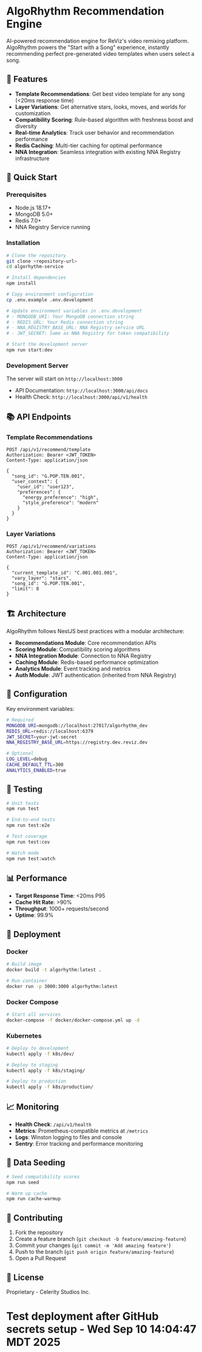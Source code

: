 # AlgoRhythm Recommendation Engine

AI-powered recommendation engine for ReViz's video remixing platform. AlgoRhythm powers the "Start with a Song" experience, instantly recommending perfect pre-generated video templates when users select a song.

## 🎯 Features

- **Template Recommendations**: Get best video template for any song (<20ms response time)
- **Layer Variations**: Get alternative stars, looks, moves, and worlds for customization
- **Compatibility Scoring**: Rule-based algorithm with freshness boost and diversity
- **Real-time Analytics**: Track user behavior and recommendation performance
- **Redis Caching**: Multi-tier caching for optimal performance
- **NNA Integration**: Seamless integration with existing NNA Registry infrastructure

## 🚀 Quick Start

### Prerequisites
- Node.js 18.17+
- MongoDB 5.0+
- Redis 7.0+
- NNA Registry Service running

### Installation
```bash
# Clone the repository
git clone <repository-url>
cd algorhythm-service

# Install dependencies
npm install

# Copy environment configuration
cp .env.example .env.development

# Update environment variables in .env.development
# - MONGODB_URI: Your MongoDB connection string
# - REDIS_URL: Your Redis connection string  
# - NNA_REGISTRY_BASE_URL: NNA Registry service URL
# - JWT_SECRET: Same as NNA Registry for token compatibility

# Start the development server
npm run start:dev
```

### Development Server
The server will start on `http://localhost:3000`
- API Documentation: `http://localhost:3000/api/docs`
- Health Check: `http://localhost:3000/api/v1/health`

## 📚 API Endpoints

### Template Recommendations
```http
POST /api/v1/recommend/template
Authorization: Bearer <JWT_TOKEN>
Content-Type: application/json

{
  "song_id": "G.POP.TEN.001",
  "user_context": {
    "user_id": "user123",
    "preferences": {
      "energy_preference": "high",
      "style_preference": "modern"
    }
  }
}
```

### Layer Variations
```http
POST /api/v1/recommend/variations
Authorization: Bearer <JWT_TOKEN>
Content-Type: application/json

{
  "current_template_id": "C.001.001.001",
  "vary_layer": "stars",
  "song_id": "G.POP.TEN.001",
  "limit": 8
}
```

## 🏗️ Architecture

AlgoRhythm follows NestJS best practices with a modular architecture:

- **Recommendations Module**: Core recommendation APIs
- **Scoring Module**: Compatibility scoring algorithms  
- **NNA Integration Module**: Connection to NNA Registry
- **Caching Module**: Redis-based performance optimization
- **Analytics Module**: Event tracking and metrics
- **Auth Module**: JWT authentication (inherited from NNA Registry)

## 🔧 Configuration

Key environment variables:

```bash
# Required
MONGODB_URI=mongodb://localhost:27017/algorhythm_dev
REDIS_URL=redis://localhost:6379
JWT_SECRET=your-jwt-secret
NNA_REGISTRY_BASE_URL=https://registry.dev.reviz.dev

# Optional
LOG_LEVEL=debug
CACHE_DEFAULT_TTL=300
ANALYTICS_ENABLED=true
```

## 🧪 Testing

```bash
# Unit tests
npm run test

# End-to-end tests
npm run test:e2e

# Test coverage
npm run test:cov

# Watch mode
npm run test:watch
```

## 📊 Performance

- **Target Response Time**: <20ms P95
- **Cache Hit Rate**: >90%
- **Throughput**: 1000+ requests/second
- **Uptime**: 99.9%

## 🚀 Deployment

### Docker
```bash
# Build image
docker build -t algorhythm:latest .

# Run container
docker run -p 3000:3000 algorhythm:latest
```

### Docker Compose
```bash
# Start all services
docker-compose -f docker/docker-compose.yml up -d
```

### Kubernetes
```bash
# Deploy to development
kubectl apply -f k8s/dev/

# Deploy to staging  
kubectl apply -f k8s/staging/

# Deploy to production
kubectl apply -f k8s/production/
```

## 📈 Monitoring

- **Health Check**: `/api/v1/health`
- **Metrics**: Prometheus-compatible metrics at `/metrics`
- **Logs**: Winston logging to files and console
- **Sentry**: Error tracking and performance monitoring

## 🔄 Data Seeding

```bash
# Seed compatibility scores
npm run seed

# Warm up cache
npm run cache-warmup
```

## 🤝 Contributing

1. Fork the repository
2. Create a feature branch (`git checkout -b feature/amazing-feature`)
3. Commit your changes (`git commit -m 'Add amazing feature'`)
4. Push to the branch (`git push origin feature/amazing-feature`)
5. Open a Pull Request

## 📄 License

Proprietary - Celerity Studios Inc.
# Test deployment after GitHub secrets setup - Wed Sep 10 14:04:47 MDT 2025
